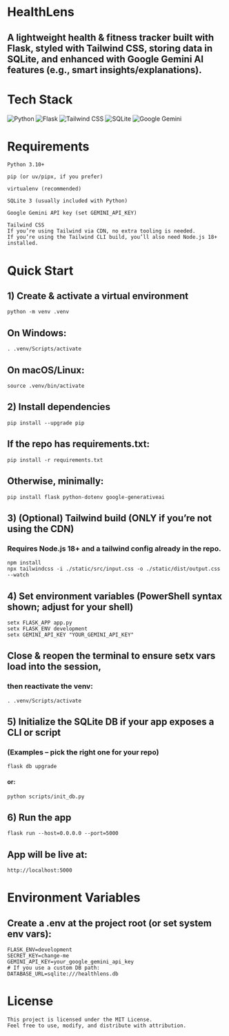 # HealthLens

## A lightweight health & fitness tracker built with Flask, styled with Tailwind CSS, storing data in SQLite, and enhanced with Google Gemini AI features (e.g., smart insights/explanations).

# Tech Stack
<p> <img alt="Python" src="https://img.shields.io/badge/Python-3.10%2B-3776AB?logo=python&logoColor=white" /> <img alt="Flask" src="https://img.shields.io/badge/Flask-2.x-000000?logo=flask&logoColor=white" /> <img alt="Tailwind CSS" src="https://img.shields.io/badge/Tailwind%20CSS-3.x-38B2AC?logo=tailwindcss&logoColor=white" /> <img alt="SQLite" src="https://img.shields.io/badge/SQLite-3-003B57?logo=sqlite&logoColor=white" /> <img alt="Google Gemini" src="https://img.shields.io/badge/Google%20Gemini-API-4285F4?logo=google&logoColor=white" /> </p>

# Requirements

    Python 3.10+
    
    pip (or uv/pipx, if you prefer)
    
    virtualenv (recommended)
    
    SQLite 3 (usually included with Python)
    
    Google Gemini API key (set GEMINI_API_KEY)
    
    Tailwind CSS
    If you’re using Tailwind via CDN, no extra tooling is needed.
    If you’re using the Tailwind CLI build, you’ll also need Node.js 18+ installed.

# Quick Start
## 1) Create & activate a virtual environment
    python -m venv .venv

## On Windows:
    . .venv/Scripts/activate
## On macOS/Linux:
    source .venv/bin/activate

## 2) Install dependencies
    pip install --upgrade pip
## If the repo has requirements.txt:
    pip install -r requirements.txt
## Otherwise, minimally:
    pip install flask python-dotenv google-generativeai

## 3) (Optional) Tailwind build (ONLY if you’re not using the CDN)
### Requires Node.js 18+ and a tailwind config already in the repo.
    npm install
    npx tailwindcss -i ./static/src/input.css -o ./static/dist/output.css --watch

## 4) Set environment variables (PowerShell syntax shown; adjust for your shell)
    setx FLASK_APP app.py
    setx FLASK_ENV development
    setx GEMINI_API_KEY "YOUR_GEMINI_API_KEY"

## Close & reopen the terminal to ensure setx vars load into the session,
### then reactivate the venv:
    . .venv/Scripts/activate

## 5) Initialize the SQLite DB if your app exposes a CLI or script
### (Examples – pick the right one for your repo)
    flask db upgrade
#### or:
    python scripts/init_db.py

## 6) Run the app
    flask run --host=0.0.0.0 --port=5000

## App will be live at:
    http://localhost:5000



# Environment Variables

## Create a .env at the project root (or set system env vars):
    FLASK_ENV=development
    SECRET_KEY=change-me
    GEMINI_API_KEY=your_google_gemini_api_key
    # If you use a custom DB path:
    DATABASE_URL=sqlite:///healthlens.db


# License

    This project is licensed under the MIT License.
    Feel free to use, modify, and distribute with attribution.


